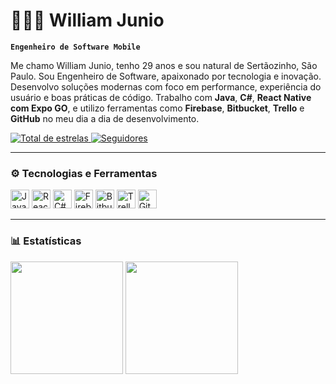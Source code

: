 # 👨🏻‍💻 William Junio

**`Engenheiro de Software Mobile`**

Me chamo William Junio, tenho 29 anos e sou natural de Sertãozinho, São Paulo. Sou Engenheiro de Software, apaixonado por tecnologia e inovação. Desenvolvo soluções modernas com foco em performance, experiência do usuário e boas práticas de código. Trabalho com **Java**, **C#**, **React Native com Expo GO**, e utilizo ferramentas como **Firebase**, **Bitbucket**, **Trello** e **GitHub** no meu dia a dia de desenvolvimento.

<p align="left">
  <a href="https://github.com/WilliamOMD?tab=repositories&sort=stargazers">
    <img 
      alt="Total de estrelas" 
      title="Total de estrelas no GitHub" 
      src="https://custom-icon-badges.demolab.com/github/stars/WilliamOMD?color=55960c&style=for-the-badge&labelColor=488207&logo=star&label=Estrelas" 
    />
  </a>
  <a href="https://github.com/WilliamOMD?tab=followers">
    <img 
      alt="Seguidores" 
      title="Me siga no GitHub" 
      src="https://custom-icon-badges.demolab.com/github/followers/WilliamOMD?color=236ad3&labelColor=1155ba&style=for-the-badge&logo=github&label=Seguidores&logoColor=white" 
    />
  </a>
</p>

---

### ⚙️ Tecnologias e Ferramentas

<p align="left">
  <img src="https://cdn.jsdelivr.net/gh/devicons/devicon/icons/java/java-original.svg" width="30" title="Java"/>
  <img src="https://cdn.jsdelivr.net/gh/devicons/devicon/icons/react/react-original.svg" width="30" title="React Native"/>
  <img src="https://cdn.jsdelivr.net/gh/devicons/devicon/icons/csharp/csharp-original.svg" width="30" title="C#"/>
  <img src="https://cdn.jsdelivr.net/gh/devicons/devicon/icons/firebase/firebase-plain.svg" width="30" title="Firebase"/>
  <img src="https://cdn.jsdelivr.net/gh/devicons/devicon/icons/bitbucket/bitbucket-original.svg" width="30" title="Bitbucket"/>
  <img src="https://cdn.jsdelivr.net/gh/devicons/devicon/icons/trello/trello-plain.svg" width="30" title="Trello"/>
  <img src="https://cdn.jsdelivr.net/gh/devicons/devicon/icons/github/github-original.svg" width="30" title="GitHub"/>
</p>

---

### 📊 Estatísticas

<p align="left">
  <img 
    src="https://github-readme-stats.vercel.app/api?username=WilliamOMD&show_icons=true&theme=tokyonight&include_all_commits=true&locale=pt-br" 
    height="180"
  />
  <img 
    src="https://github-readme-stats.vercel.app/api/top-langs/?username=WilliamOMD&theme=tokyonight&layout=compact&custom_title=Tecnologias&langs_count=9" 
    height="180"
  />
</p>
